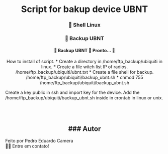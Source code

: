 
<h1 align="center"> Script for bakup device UBNT</h1>

<h3 align="center">
    🔗 Shell Linux
</h3>

<h3 align="center">
    🔗 Backup UBNT 
</h3>

<h4 align="center"> 
	🚧 Backup UBNT 🚀  Pronto...  🚧
</h4>

<p align="center">
How to install of script.
* Create a directory in /home/ftp_backup/ubiquiti in linux.
* Create a file witch list IP of radios.  /home/ftp_backup/ubiquiti/ubnt.txt
* Create a file shell for backup.  /home/ftp_backup/ubiquiti/backup_ubnt.sh
* chmod 755 /home/ftp_backup/ubiquiti/backup_ubnt.sh

Create a key public in ssh and import key for the device.
Add the /home/ftp_backup/ubiquiti/backup_ubnt.sh inside in crontab in linux or unix.

</p>



<br><br>

<h2 align="center"> ### Autor</h2>


Feito por Pedro Eduardo Camera <br />
👋🏽 Entre em contato! <br />


</p>









